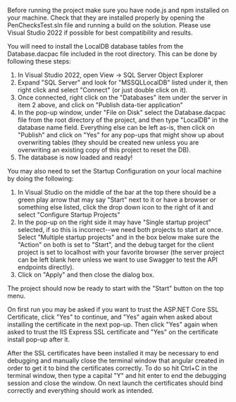 Before running the project make sure you have node.js and npm installed on your machine.
Check that they are installed properly by opening the PenChecksTest.sln file and running a build on the solution.
Please use Visual Studio 2022 if possible for best compatibility and results.

You will need to install the LocalDB database tables from the Database.dacpac file included in the root directory. This can be done by following these steps:
1. In Visual Studio 2022, open View -> SQL Server Object Explorer
2. Expand "SQL Server" and look for "MSSQLLocalDB" listed under it, then right click and select "Connect" (or just double click on it).
3. Once connected, right click on the "Databases" item under the server in item 2 above, and click on "Publish data-tier application"
4. In the pop-up window, under "File on Disk" select the Database.dacpac file from the root directory of the project, and then type "LocalDB" in the database name field. Everything else can be left as-is, then click on "Publish" and click on "Yes" for any pop-ups that might show up about overwriting tables (they should be created new unless you are overwriting an existing copy of this project to reset the DB).
5. The database is now loaded and ready!

You may also need to set the Startup Configuration on your local machine by doing the following:
1. In Visual Studio on the middle of the bar at the top there should be a green play arrow that may say "Start" next to it or have a browser or something else listed, click the drop down icon to the right of it and select "Configure Startup Projects"
2. In the pop-up on the right side it may have "Single startup project" selected, if so this is incorrect--we need both projects to start at once. Select "Multiple startup projects" and in the box below make sure the "Action" on both is set to "Start", and the debug target for the client project is set to localhost with your favorite browser (the server project can be left blank here unless we want to use Swagger to test the API endpoints directly).
3. Click on "Apply" and then close the dialog box.

The project should now be ready to start with the "Start" button on the top menu.

On first run you may be asked if you want to trust the ASP.NET Core SSL Certificate, click "Yes" to continue, and "Yes" again when asked about installing the certificate in the next pop-up. 
Then click "Yes" again when asked to trust the IIS Express SSL certificate and "Yes" on the certificate install pop-up after it.

After the SSL certificates have been installed it may be necessary to end debugging and manually close the terminal window that angular created in order to get it to bind the certificates correctly. To do so hit Ctrl+C in the terminal window, then type a capital "Y" and hit enter to end the debugging session and close the window. On next launch the certificates should bind correctly and everything should work as intended.
